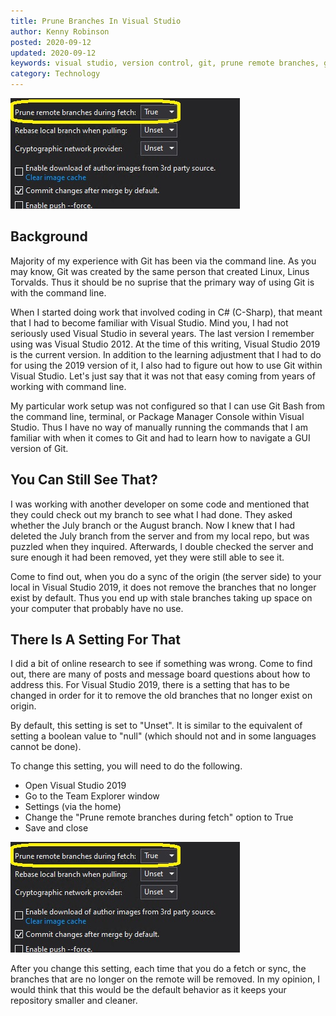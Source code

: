 ```yaml
---
title: Prune Branches In Visual Studio
author: Kenny Robinson
posted: 2020-09-12
updated: 2020-09-12
keywords: visual studio, version control, git, prune remote branches, git fetch, git fetch prune
category: Technology
---
```


![Screenshot of setting being changed to true](/images/2020.09.12-prune-branches-in-visual-studio/screenshot.jpg)

## Background

Majority of my experience with Git has been via the command line. As you may know, Git was created by
the same person that created Linux, Linus Torvalds. Thus it should be no suprise that the primary
way of using Git is with the command line.

When I started doing work that involved coding in C# (C-Sharp), that meant that I had to become
familiar with Visual Studio. Mind you, I had not seriously used Visual Studio in several years. The last
version I remember using was Visual Studio 2012. At the time of this writing, Visual Studio 2019 is
the current version. In addition to the learning adjustment that I had to do for using the
2019 version of it, I also had to figure out how to use Git within Visual Studio. Let's just say that
it was not that easy coming from years of working with command line.

My particular work setup was not configured so that I can use Git Bash from the command line, terminal,
or Package Manager Console within Visual Studio. 
Thus I have no way of manually running the commands that I am familiar with
when it comes to Git and had to learn how to navigate a GUI version of Git.

## You Can Still See That?

I was working with another developer on some code and mentioned that they could check out my branch
to see what I had done. They asked whether the July branch or the August branch. Now I knew that I had
deleted the July branch from the server and from my local repo, but was puzzled when they inquired. 
Afterwards, I double checked the server and sure enough it had been removed, yet they
were still able to see it.

Come to find out, when you do a sync of the origin (the server side) to your local in Visual Studio 2019,
it does not remove the branches that no longer exist by default. Thus you end up with stale branches
taking up space on your computer that probably have no use.

## There Is A Setting For That

I did a bit of online research to see if something was wrong. Come to find out, there are many of posts 
and message board questions about how to address this. 
For Visual Studio 2019, there is a setting that has to be changed in order for it to remove the old
branches that no longer exist on origin.

By default, this setting is set to "Unset". It is similar to the equivalent of setting a
boolean value to "null" (which should not and in some languages cannot be done).

To change this setting, you will need to do the following.

* Open Visual Studio 2019
* Go to the Team Explorer window
* Settings (via the home)
* Change the "Prune remote branches during fetch" option to True
* Save and close

![Screenshot of setting being changed to true](/images/2020.09.12-prune-branches-in-visual-studio/screenshot.jpg)

After you change this setting, each time that you do a fetch or sync, the branches that are no
longer on the remote will be removed. In my opinion, I would think that this would be the default
behavior as it keeps your repository smaller and cleaner.
